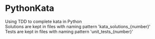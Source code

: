 # PythonKata
Using TDD to complete kata in Python  
Solutions are kept in files with naming pattern 'kata_solutions_{number}'  
Tests are kept in files with naming pattern 'unit_tests_{number}'  
